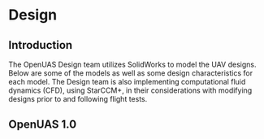 # Design
<!-- last updated: 4/2/24 -->

## Introduction
The OpenUAS Design team utilizes SolidWorks to model the UAV designs. Below are some of the models as well as some design characteristics for each model. The Design team is also implementing computational fluid dynamics (CFD), using StarCCM+, in their considerations with modifying designs prior to and following flight tests.

## OpenUAS 1.0

